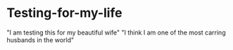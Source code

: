 # Testing-for-my-life
"I am testing this for my beautiful wife"
"I think I am one of the most carring husbands in the world"

